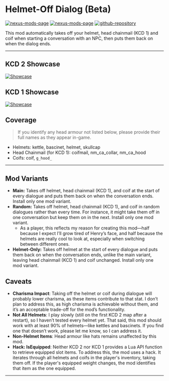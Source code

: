 [//]: # (DO NOT EDIT: This file has been autogenerated, any changes will be overwritten)
# Helmet-Off Dialog (Beta)

[![nexus-mods-page](https://img.shields.io/badge/Mod-Helmet–Off%20Dialog%20[KCD1]-bf4848?style=flat-square–=nexusmods)](https://www.nexusmods.com/kingdomcomedeliverance/mods/1909) [![nexus-mods-page](https://img.shields.io/badge/Mod-Helmet–Off%20Dialog%20[KCD2]-bf4848?style=flat-square–=nexusmods)](https://www.nexusmods.com/kingdomcomedeliverance2/mods/1023) [![github-repository](https://img.shields.io/badge/Open-Source-2ea44f?style=flat-square&logo=github)](https://github.com/rdok/kcd2_helmet_off_dialog)

This mod automatically takes off your helmet, head chainmail (KCD 1) and coif when starting a conversation with an NPC, then puts them back on when the dialog ends.


***

[//]: # (DO NOT EDIT: This file has been autogenerated, any changes will be overwritten)
## KCD 2 Showcase

[![Showcase](https://github.com/rdok/kcd2_helmet_off_dialog/blob/main/documentation/kcd2_showcase.gif?raw=true)](https://www.nexusmods.com/kingdomcomedeliverance2/mods/831)

## KCD 1 Showcase

[![Showcase](https://github.com/rdok/kcd2_helmet_off_dialog/blob/main/documentation/kcd1_showcase.gif?raw=true)](https://www.nexusmods.com/kingdomcomedeliverance2/mods/831)

## Coverage

> If you identify any head armour not listed below, please provide their full names as they appear in-game.

- Helmets: kettle, bascinet, helmet, skullcap
- Head Chainmail (for KCD 1): coifmail, nm_ca_collar, nm_ca_hood
- Coifs: coif, `g_hood_`

---

## Mod Variants

- **Main:** Takes off helmet, head chainmail (KCD 1), and coif at the start of every dialogue and puts them back on when the conversation ends. Install only one mod variant.
- **Random:** Takes off helmet, head chainmail (KCD 1), and coif in random dialogues rather than every time. For instance, it might take them off in one conversation but keep them on in the next. Install only one mod variant.
  - As a player, this reflects my reason for creating this mod—half because I expect I’ll grow tired of Henry’s face, and half because the helmets are really cool to look at, especially when switching between different ones.
- **Helmet-Only:** Takes off helmet at the start of every dialogue and puts them back on when the conversation ends, unlike the main variant, leaving head chainmail (KCD 1) and coif unchanged. Install only one mod variant.

## Caveats

- **Charisma Impact**: Taking off the helmet or coif during dialogue will probably lower charisma, as these items contribute to that stat. I don’t plan to address this, as high charisma is achievable without them, and it’s an acceptable trade-off for the mod’s functionality.
- **Not All Helmets**: I play slowly (still on the first KCD 2 map after a restart), so I haven’t tested every helmet yet. That said, this mod should work with at least 90% of helmets—like kettles and bascinets. If you find one that doesn’t work, please let me know, so I can address it.
- **Non-Helmet Items**: Head armour like hats remains unaffected by this mod.
- **Hack: IsEquipped**: Neither KCD 2 nor KCD 1 provides a Lua API function to retrieve equipped slot items. To address this, the mod uses a hack. It iterates through all helmets and coifs in the player's inventory, taking them off. If the player's equipped weight changes, the mod identifies that item as the one equipped.


***

[//]: # (DO NOT EDIT: This file has been autogenerated, any changes will be overwritten)
